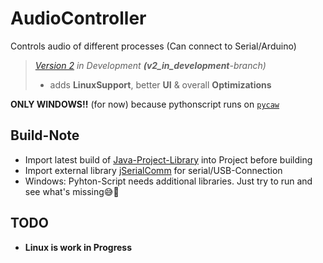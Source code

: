 # AudioController
Controls audio of different processes (Can connect to Serial/Arduino)
> *[Version 2](https://github.com/realPaulsen/AudioController/tree/v2_in_development) in Development **(v2_in_development**-branch)*
> - adds **LinuxSupport**, better **UI** & overall **Optimizations**

**ONLY WINDOWS!!** (for now) because pythonscript runs on [`pycaw`](https://github.com/AndreMiras/pycaw)

## Build-Note
* Import latest build of [Java-Project-Library](https://github.com/realPaulsen/Java-Project-Library) into Project before building
* Import external library [jSerialComm](https://github.com/Fazecast/jSerialComm) for serial/USB-Connection
* Windows: Pyhton-Script needs additional libraries. Just try to run and see what's missing😅🤦

## **TODO**
* **Linux is work in Progress**
